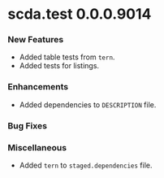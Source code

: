 # scda.test 0.0.0.9014

### New Features
* Added table tests from `tern`.
* Added tests for listings.

### Enhancements
* Added dependencies to `DESCRIPTION` file.

### Bug Fixes

### Miscellaneous
* Added `tern` to `staged.dependencies` file.
